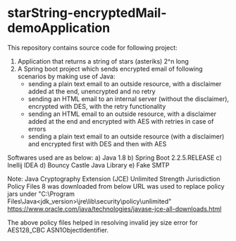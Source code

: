 # starString-encryptedMail-demoApplication
This repository contains source code for following project:
1. Application that returns a string of stars (asteriks) 2^n long
2. A Spring boot project which sends encrypted email of following scenarios by making use of Java:
	-  sending a plain text email to an outside resource, with a disclaimer added at the end, unencrypted and no retry
	-  sending an HTML email to an internal server (without the disclaimer), encrypted with DES, with the retry functionality
	-  sending an HTML email to an outside resource, with a disclaimer added at the end and encrypted with AES with retries in case of errors
	-  sending a plain text email to an outside resource (with a disclaimer) and encrypted first with DES and then with AES

Softwares used are as below:
a) Java 1.8
b) Spring Boot 2.2.5.RELEASE
c) Inellij IDEA
d) Bouncy Castle Java Library
e) Fake SMTP

Note:
Java Cryptography Extension (JCE) Unlimited Strength Jurisdiction Policy Files 8 was downloaded from below URL was used to replace policy jars under "C:\Program Files\Java\<jdk_version>\jre\lib\security\policy\unlimited"
https://www.oracle.com/java/technologies/javase-jce-all-downloads.html

The above policy files helped in resolving invalid jey size error for AES128_CBC ASN1ObjectIdentifier.
